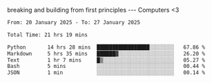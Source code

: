 breaking and building from first principles --- Computers <3

<!--START_SECTION:waka-->

```txt
From: 20 January 2025 - To: 27 January 2025

Total Time: 21 hrs 19 mins

Python       14 hrs 28 mins  █████████████████░░░░░░░░   67.86 %
Markdown     5 hrs 35 mins   ██████▓░░░░░░░░░░░░░░░░░░   26.20 %
Text         1 hr 7 mins     █▒░░░░░░░░░░░░░░░░░░░░░░░   05.27 %
Bash         5 mins          ░░░░░░░░░░░░░░░░░░░░░░░░░   00.44 %
JSON         1 min           ░░░░░░░░░░░░░░░░░░░░░░░░░   00.14 %
```

<!--END_SECTION:waka-->
